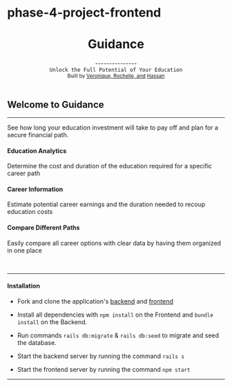 # phase-4-project-frontend

<h1 align="center">Guidance</h1>

<div align="center">
  ---------------
</div>
<div align="center">
  <code>Unlock the Full Potential of Your Education</code>
</div>
<div align="center">
  <sub>Built by
  <a href="https://github.com/veronique-cadet">Veronique, </a>
  <a href="https://github.com/RochelleK">Rochelle, and</a>
  <a href="https://github.com/hassanrazak-flatiron">Hassan </a>
</div>
<br/>

## Welcome to Guidance

<hr/>
See how long your education investment will take to pay off and plan for a secure financial path.

<br/>

#### <b>Education Analytics</b>
Determine the cost and duration of the education required for a specific career path

#### <b>Career Information</b>

Estimate potential career earnings and the duration needed to recoup education costs
#### <b>Compare Different Paths</b>

Easily compare all career options with clear data by having them organized in one place

<br/>
<hr/>

#### <b>Installation</b>

- Fork and clone the application's [backend](https://github.com/hassanrazak-flatiron/phase-4-project-backend-guidance)
  and [frontend](https://github.com/hassanrazak-flatiron/phase-4-project-backend-guidance)

- Install all dependencies with `npm install` on the Frontend and `bundle install` on the Backend.

- Run commands `rails db:migrate` & `rails db:seed` to migrate and seed the database.

- Start the backend server by running the command `rails s` <br/>
- Start the frontend server by running the command `npm start`
<hr>

<br/>
